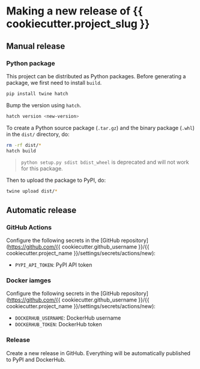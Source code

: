 # Making a new release of {{ cookiecutter.project_slug }}

## Manual release

### Python package

This project can be distributed as Python
packages. Before generating a package, we first need to install `build`.

```bash
pip install twine hatch
```

Bump the version using `hatch`.

```bash
hatch version <new-version>
```

To create a Python source package (`.tar.gz`) and the binary package (`.whl`) in the `dist/` directory, do:

```bash
rm -rf dist/*
hatch build
```

> `python setup.py sdist bdist_wheel` is deprecated and will not work for this package.

Then to upload the package to PyPI, do:

```bash
twine upload dist/*
```


## Automatic release

### GitHub Actions

Configure the following secrets in the [GitHub repository](https://github.com/{{ cookiecutter.github_username }}/{{ cookiecutter.project_name }}/settings/secrets/actions/new):

- `PYPI_API_TOKEN`: PyPI API token

### Docker iamges

Configure the following secrets in the [GitHub repository](https://github.com/{{ cookiecutter.github_username }}/{{ cookiecutter.project_name }}/settings/secrets/actions/new):

- `DOCKERHUB_USERNAME`: DockerHub username
- `DOCKERHUB_TOKEN`: DockerHub token

### Release

Create a new release in GitHub. Everything will be automatically published to PyPI and DockerHub.
